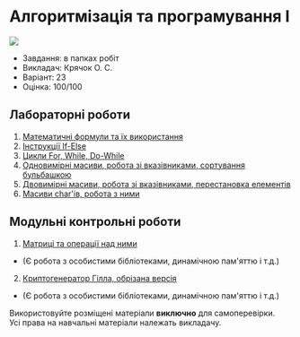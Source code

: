 # Алгоритмізація та програмування I

![](https://img.shields.io/badge/Programming%20lang-C-informational?style=flat-square&logo=C&logoColor=white&color=5194f0)

- Завдання: в папках робіт
- Викладач: Крячок О. С.
- Варіант: 23
- Оцінка: 100/100<br>

## Лабораторні роботи
1. [Математичні формули та їх використання](https://github.com/xairaven/kpi_labs/tree/main/1stSemester/Algorithmization%20and%20programming%20(I)/Lab1)
2. [Інструкції If-Else](https://github.com/xairaven/kpi_labs/tree/main/1stSemester/Algorithmization%20and%20programming%20(I)/Lab2)
3. [Цикли For, While, Do-While](https://github.com/xairaven/kpi_labs/tree/main/1stSemester/Algorithmization%20and%20programming%20(I)/Lab3)
4. [Одновимірні масиви, робота зі вказівниками, сортування бульбашкою](https://github.com/xairaven/kpi_labs/tree/main/1stSemester/Algorithmization%20and%20programming%20(I)/Lab4)
5. [Двовимірні масиви, робота зі вказівниками, перестановка елементів](https://github.com/xairaven/kpi_labs/tree/main/1stSemester/Algorithmization%20and%20programming%20(I)/Lab5)
6. [Масиви char'ів, робота з ними](https://github.com/xairaven/kpi_labs/tree/main/1stSemester/Algorithmization%20and%20programming%20(I)/Lab6)

## Модульні контрольні роботи
1. [Матриці та операції над ними](https://github.com/xairaven/kpi_labs/tree/main/1stSemester/Algorithmization%20and%20programming%20(I)/Modular%20Control%20Work%201)
- (Є робота з особистими бібліотеками, динамічною пам'яттю і т.д.)
2. [Криптогенератор Гілла, обрізана версія](https://github.com/xairaven/kpi_labs/tree/main/1stSemester/Algorithmization%20and%20programming%20(I)/Modular%20Control%20Work%202)
- (Є робота з особистими бібліотеками, динамічною пам'яттю і т.д.)

Використовуйте розміщені матеріали **виключно** для самоперевірки.<br>
Усі права на навчальні матеріали належать викладачу.